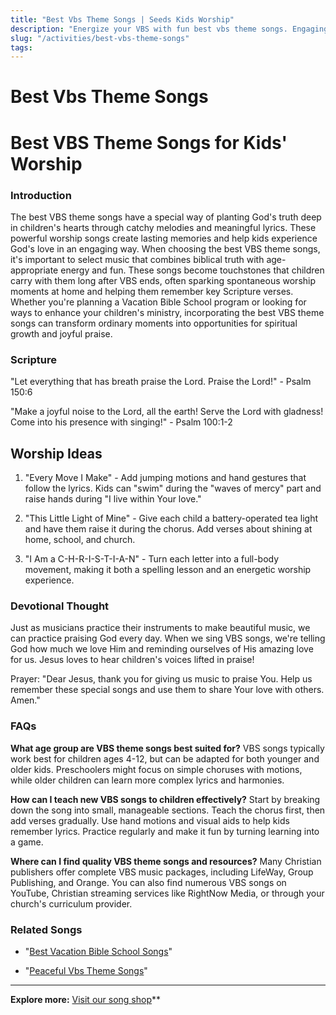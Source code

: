```yaml
---
title: "Best Vbs Theme Songs | Seeds Kids Worship"
description: "Energize your VBS with fun best vbs theme songs. Engaging worship music and activities for summer children's ministry."
slug: "/activities/best-vbs-theme-songs"
tags:
---
```


# Best Vbs Theme Songs

# Best VBS Theme Songs for Kids' Worship

### Introduction
The best VBS theme songs have a special way of planting God's truth deep in children's hearts through catchy melodies and meaningful lyrics. These powerful worship songs create lasting memories and help kids experience God's love in an engaging way. When choosing the best VBS theme songs, it's important to select music that combines biblical truth with age-appropriate energy and fun. These songs become touchstones that children carry with them long after VBS ends, often sparking spontaneous worship moments at home and helping them remember key Scripture verses. Whether you're planning a Vacation Bible School program or looking for ways to enhance your children's ministry, incorporating the best VBS theme songs can transform ordinary moments into opportunities for spiritual growth and joyful praise.

### Scripture
"Let everything that has breath praise the Lord. Praise the Lord!" - Psalm 150:6

"Make a joyful noise to the Lord, all the earth! Serve the Lord with gladness! Come into his presence with singing!" - Psalm 100:1-2

## Worship Ideas
1. "Every Move I Make" - Add jumping motions and hand gestures that follow the lyrics. Kids can "swim" during the "waves of mercy" part and raise hands during "I live within Your love."

2. "This Little Light of Mine" - Give each child a battery-operated tea light and have them raise it during the chorus. Add verses about shining at home, school, and church.

3. "I Am a C-H-R-I-S-T-I-A-N" - Turn each letter into a full-body movement, making it both a spelling lesson and an energetic worship experience.

### Devotional Thought
Just as musicians practice their instruments to make beautiful music, we can practice praising God every day. When we sing VBS songs, we're telling God how much we love Him and reminding ourselves of His amazing love for us. Jesus loves to hear children's voices lifted in praise!

Prayer: "Dear Jesus, thank you for giving us music to praise You. Help us remember these special songs and use them to share Your love with others. Amen."

### FAQs

**What age group are VBS theme songs best suited for?**
VBS songs typically work best for children ages 4-12, but can be adapted for both younger and older kids. Preschoolers might focus on simple choruses with motions, while older children can learn more complex lyrics and harmonies.

**How can I teach new VBS songs to children effectively?**
Start by breaking down the song into small, manageable sections. Teach the chorus first, then add verses gradually. Use hand motions and visual aids to help kids remember lyrics. Practice regularly and make it fun by turning learning into a game.

**Where can I find quality VBS theme songs and resources?**
Many Christian publishers offer complete VBS music packages, including LifeWay, Group Publishing, and Orange. You can also find numerous VBS songs on YouTube, Christian streaming services like RightNow Media, or through your church's curriculum provider.

### Related Songs

- "[Best Vacation Bible School Songs](/activities/best-vacation-bible-school-songs/)"

- "[Peaceful Vbs Theme Songs](/activities/peaceful-vbs-theme-songs/)"

---

**Explore more:** [Visit our song shop](https://seedskidsworship.com/shop)**

<!-- Schema Markup -->
<script type="application/ld+json">
{
  "@context": "https://schema.org",
  "@type": "MusicRecording",
  "name": "Best Vbs Theme Songs",
  "byArtist": {
    "@type": "MusicGroup",
    "name": "Seeds Kids Worship"
  },
  "isFamilyFriendly": true,
  "url": "https://seedskidsworship.com/activities/best-vbs-theme-songs/"
}
</script>